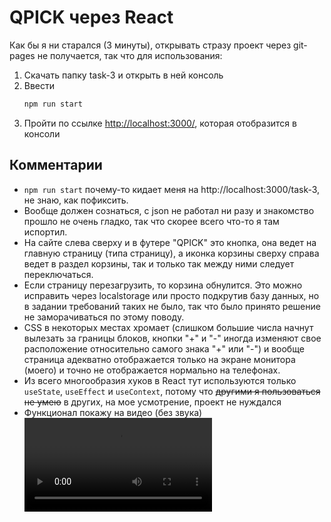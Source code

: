 # QPICK через React

Как бы я ни старался (3 минуты), открывать стразу проект через git-pages не получается, так что для использования:
1. Скачать папку task-3 и открыть в ней консоль
2. Ввести
    ```cmd
    npm run start
    ```
3. Пройти по ссылке [http://localhost:3000/](http://localhost:3000/), которая отобразится в консоли

## Комментарии
* ```npm run start``` почему-то кидает меня на http://localhost:3000/task-3, не знаю, как пофиксить.
* Вообще должен сознаться, с json не работал ни разу и знакомство прошло не очень гладко, так что скорее всего что-то я там испортил.
* На сайте слева сверху и в футере "QPICK" это кнопка, она ведет на главную страницу (типа страницу), а иконка корзины сверху справа ведет в раздел корзины, так и только так между ними следует переключаться.
* Если страницу перезагрузить, то корзина обнулится. Это можно исправить через localstorage или просто подкрутив базу данных, но в задании требований таких не было, так что было принято решение не заморачиваться по этому поводу.
* CSS в некоторых местах хромает (слишком большие числа начнут вылезать за границы блоков, кнопки "+" и "-" иногда изменяют свое расположение относительно самого знака "+" или "-") и вообще страница адекватно отображается только на экране монитора (моего) и точно не отображается нормально на телефонах.
* Из всего многообразия хуков в React тут используются только `useState`, `useEffect` и `useContext`, потому что ~~другими я пользоваться не умею~~ в других, на мое усмотрение, проект не нуждался
* Функционал покажу на видео (без звука)
![](demo/demo.mp4)